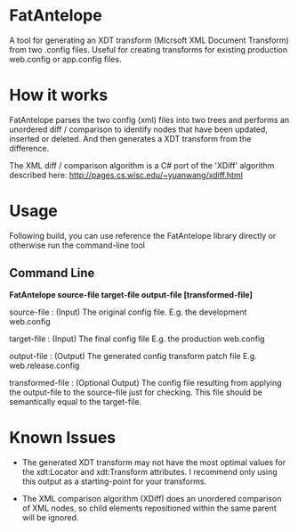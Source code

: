 FatAntelope
===========
A tool for generating an XDT transform (Micrsoft XML Document Transform) from two .config files.
Useful for creating transforms for existing production web.config or app.config files.

How it works
============
FatAntelope parses the two config (xml) files into two trees and performs an unordered diff / comparison to identify nodes 
that have been updated, inserted or deleted. And then generates a XDT transform from the difference.

The XML diff / comparison algorithm is a C# port of the 'XDiff' algorithm described here: 
http://pages.cs.wisc.edu/~yuanwang/xdiff.html


Usage
=====

Following build, you can use reference the FatAntelope library directly or otherwise run the command-line tool

Command Line
------------

**FatAntelope source-file target-file output-file [transformed-file]**

source-file : (Input) The original config file. E.g. the development web.config

target-file : (Input) The final config file E.g. the production web.config

output-file : (Output) The generated config transform patch file E.g. web.release.config

transformed-file : (Optional Output) The config file resulting from applying the output-file to the source-file just for checking. This file should be semantically equal to the target-file.

Known Issues
============
- The generated XDT transform may not have the most optimal values for the xdt:Locator and xdt:Transform attributes. I recommend only using this output as a starting-point for your transforms.

- The XML comparison algorithm (XDiff) does an unordered comparison of XML nodes, so child elements repositioned within the same parent will be ignored.
